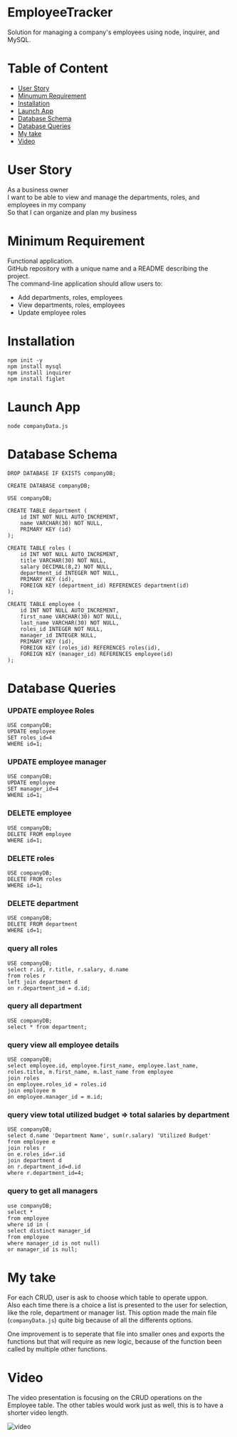 # EmployeeTracker
Solution for managing a company's employees using node, inquirer, and MySQL.

# Table of Content
- [User Story](#user-story)
- [Minumum Requirement](#minimum-requirement)
- [Installation](#installation)
- [Launch App](#launch-app)
- [Database Schema](#database-schema)
- [Database Queries](#database-queries)
- [My take](#my-take)
- [Video](#video)

# User Story
As a business owner  
I want to be able to view and manage the departments, roles, and employees in my company  
So that I can organize and plan my business

# Minimum Requirement
Functional application.  
GitHub repository with a unique name and a README describing the project.  
The command-line application should allow users to:  
- Add departments, roles, employees
- View departments, roles, employees
- Update employee roles

# Installation
```
npm init -y
npm install mysql
npm install inquirer
npm install figlet
```

# Launch App
``` node companyData.js ```

# Database Schema
```
DROP DATABASE IF EXISTS companyDB;

CREATE DATABASE companyDB;

USE companyDB;

CREATE TABLE department (
    id INT NOT NULL AUTO_INCREMENT,
    name VARCHAR(30) NOT NULL,
    PRIMARY KEY (id)
);

CREATE TABLE roles (
    id INT NOT NULL AUTO_INCREMENT,
    title VARCHAR(30) NOT NULL,
    salary DECIMAL(8,2) NOT NULL,
    department_id INTEGER NOT NULL,
    PRIMARY KEY (id),
    FOREIGN KEY (department_id) REFERENCES department(id)
);

CREATE TABLE employee (
    id INT NOT NULL AUTO_INCREMENT,
    first_name VARCHAR(30) NOT NULL,
    last_name VARCHAR(30) NOT NULL,
    roles_id INTEGER NOT NULL,
    manager_id INTEGER NULL,
    PRIMARY KEY (id),
    FOREIGN KEY (roles_id) REFERENCES roles(id),
    FOREIGN KEY (manager_id) REFERENCES employee(id)
);
```

# Database Queries

### UPDATE employee Roles
```
USE companyDB;
UPDATE employee
SET roles_id=4
WHERE id=1;
```
### UPDATE employee manager
```
USE companyDB;
UPDATE employee
SET manager_id=4
WHERE id=1;
```
### DELETE employee
```
USE companyDB;
DELETE FROM employee
WHERE id=1;
```
### DELETE roles
```
USE companyDB;
DELETE FROM roles
WHERE id=1;
```
### DELETE department
```
USE companyDB;
DELETE FROM department
WHERE id=1;
```
### query all roles
```
USE companyDB;
select r.id, r.title, r.salary, d.name
from roles r
left join department d
on r.department_id = d.id;
```
### query all department
```
USE companyDB;
select * from department;
```
### query view all employee details
```
USE companyDB;
select employee.id, employee.first_name, employee.last_name, roles.title, m.first_name, m.last_name from employee
join roles
on employee.roles_id = roles.id
join employee m
on employee.manager_id = m.id;

```
### query view total utilized budget => total salaries by department
```
USE companyDB;
select d.name 'Department Name', sum(r.salary) 'Utilized Budget'
from employee e
join roles r
on e.roles_id=r.id
join department d
on r.department_id=d.id
where r.department_id=4;
```
### query to get all managers
```
use companyDB;
select *
from employee
where id in (
select distinct manager_id
from employee
where manager_id is not null)
or manager_id is null;
```
# My take
For each CRUD, user is ask to choose which table to operate uppon.  
Also each time there is a choice a list is presented to the user for selection, like the role, department or manager list.
This option made the main file (`companyData.js`) quite big because of all the differents options.

One improvement is to seperate that file into smaller ones and exports the functions but that will require as new logic, because of the function been called by multiple other functions.

# Video
The video presentation is focusing on the CRUD operations on the Employee table. The other tables would work just as well, this is to have a shorter video length.  

![video](assets/images/EmployeeTracker.gif)